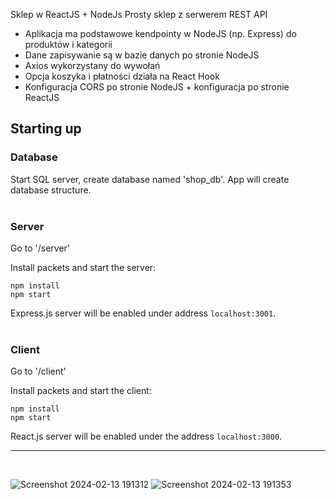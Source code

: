 Sklep w ReactJS + NodeJs
Prosty sklep z serwerem REST API
- Aplikacja ma podstawowe kendpointy w NodeJS (np. Express) do produktów i kategorii
- Dane zapisywanie są w bazie danych po stronie NodeJS
- Axios wykorzystany do wywołań
- Opcja koszyka i płatności działa na React Hook
- Konfiguracja CORS po stronie NodeJS + konfiguracja po stronie ReactJS

## **Starting up**

### **Database**
Start SQL server, create database named 'shop_db'. App will create database structure.
<br>
<br>

### **Server**
Go to '/server'

Install packets and start the server:
```
npm install
npm start
```

Express.js server will be enabled under address `localhost:3001`. 
<br>
<br>

### **Client**
Go to '/client'

Install packets and start the client:
```
npm install
npm start
```

React.js server will be enabled under the address `localhost:3000`. 

----------
<br>

![Screenshot 2024-02-13 191312](https://github.com/BloodyShrimp/Skrypty_2023-24/assets/67617288/d72b744b-d75a-45dc-8970-82801e6cf76e)
![Screenshot 2024-02-13 191353](https://github.com/BloodyShrimp/Skrypty_2023-24/assets/67617288/f3d8a713-7341-4cd3-a287-4468598f97af)


